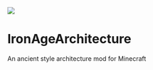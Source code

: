 [![](https://img.shields.io/badge/Discord-MMD-green.svg?style=flat&logo=Discord)](https://discord.mcmoddev.com)

# IronAgeArchitecture
An ancient style architecture mod for Minecraft